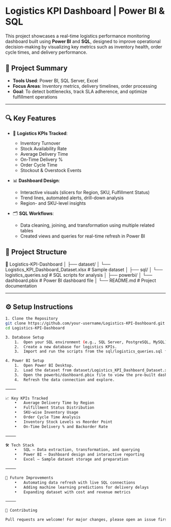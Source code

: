 # Logistics KPI Dashboard | Power BI & SQL

This project showcases a real-time logistics performance monitoring dashboard built using **Power BI** and **SQL**, designed to improve operational decision-making by visualizing key metrics such as inventory health, order cycle times, and delivery performance.

## 📌 Project Summary

- **Tools Used**: Power BI, SQL Server, Excel
- **Focus Areas**: Inventory metrics, delivery timelines, order processing
- **Goal**: To detect bottlenecks, track SLA adherence, and optimize fulfillment operations

---

## 🔍 Key Features

- 🚚 **Logistics KPIs Tracked**:
  - Inventory Turnover
  - Stock Availability Rate
  - Average Delivery Time
  - On-Time Delivery %
  - Order Cycle Time
  - Stockout & Overstock Events

- 📊 **Dashboard Design**:
  - Interactive visuals (slicers for Region, SKU, Fulfillment Status)
  - Trend lines, automated alerts, drill-down analysis
  - Region- and SKU-level insights

- 🗂️ **SQL Workflows**:
  - Data cleaning, joining, and transformation using multiple related tables
  - Created views and queries for real-time refresh in Power BI

## 📁 Project Structure
📂 Logistics-KPI-Dashboard
│
├── dataset/
│   └── Logistics_KPI_Dashboard_Dataset.xlsx   # Sample dataset
│
├── sql/
│   └── logistics_queries.sql                  # SQL scripts for analysis
│
├── powerbi/
│   └── dashboard.pbix                         # Power BI dashboard file
│
└── README.md                                  # Project documentation

---

## ⚙️ Setup Instructions

```bash
1. Clone the Repository
git clone https://github.com/your-username/Logistics-KPI-Dashboard.git
cd Logistics-KPI-Dashboard

3. Database Setup
	1.	Open your SQL environment (e.g., SQL Server, PostgreSQL, MySQL).
	2.	Create a new database for logistics KPIs.
	3.	Import and run the scripts from the sql/logistics_queries.sql file to generate insights from the dataset.

4. Power BI Setup
	1.	Open Power BI Desktop.
	2.	Load the dataset from dataset/Logistics_KPI_Dashboard_Dataset.xlsx.
	3.	Open the powerbi/dashboard.pbix file to view the pre-built dashboard.
	4.	Refresh the data connection and explore.

⸻

📈 Key KPIs Tracked
	•	Average Delivery Time by Region
	•	Fulfillment Status Distribution
	•	SKU-wise Inventory Usage
	•	Order Cycle Time Analysis
	•	Inventory Stock Levels vs Reorder Point
	•	On-Time Delivery % and Backorder Rate

⸻

🛠️ Tech Stack
	•	SQL – Data extraction, transformation, and querying
	•	Power BI – Dashboard design and interactive reporting
	•	Excel – Sample dataset storage and preparation

⸻

🚀 Future Improvements
	•	Automating data refresh with live SQL connections
	•	Adding machine learning predictions for delivery delays
	•	Expanding dataset with cost and revenue metrics

⸻

🤝 Contributing

Pull requests are welcome! For major changes, please open an issue first to discuss what you’d like to update.

